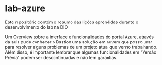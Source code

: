 # lab-azure
Este repositório contém o resumo das lições aprendidas durante o desenvolvimento do lab na DIO


Um Overview sobre a interface e funcionalidades do portal Azure, através da aula pude conhecer o Bastion uma solução em nuvem que posso usar para resolver alguns problemas de um projeto atual
que venho trabalhando.
Além disso, é importante lembrar que algumas funcionalidades em "Versão Prévia" podem ser descontinuadas e não tem garantias.
